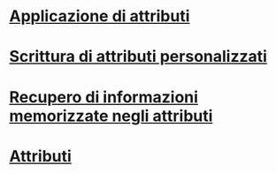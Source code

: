 # [Applicazione di attributi](applying-attributes.md)
# [Scrittura di attributi personalizzati](writing-custom-attributes.md)
# [Recupero di informazioni memorizzate negli attributi](retrieving-information-stored-in-attributes.md)
# [Attributi](index.md)
